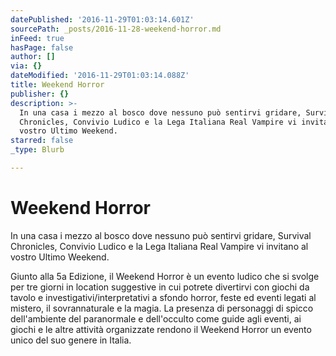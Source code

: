 ```yaml
---
datePublished: '2016-11-29T01:03:14.601Z'
sourcePath: _posts/2016-11-28-weekend-horror.md
inFeed: true
hasPage: false
author: []
via: {}
dateModified: '2016-11-29T01:03:14.088Z'
title: Weekend Horror
publisher: {}
description: >-
  In una casa i mezzo al bosco dove nessuno può sentirvi gridare, Survival
  Chronicles, Convivio Ludico e la Lega Italiana Real Vampire vi invitano al
  vostro Ultimo Weekend.
starred: false
_type: Blurb

---
```

# Weekend Horror

In una casa i mezzo al bosco dove nessuno può sentirvi gridare, Survival Chronicles, Convivio Ludico e la Lega Italiana Real Vampire vi invitano al vostro Ultimo Weekend.

Giunto alla 5a Edizione, il Weekend Horror è un evento ludico che si svolge per tre giorni in location suggestive in cui potrete divertirvi con giochi da tavolo e investigativi/interpretativi a sfondo horror, feste ed eventi legati al mistero, il sovrannaturale e la magia. La presenza di personaggi di spicco dell'ambiente del paranormale e dell'occulto come guide agli eventi, ai giochi e le altre attività organizzate rendono il Weekend Horror un evento unico del suo genere in Italia.